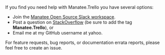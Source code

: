 If you find you need help with Manatee.Trello you have several options:

- Join the [Manatee Open Source Slack workspace](https://join.slack.com/t/manateeopensource/shared_invite/enQtMzU4MjgzMjgyNzU3LWZjYzAzYzY3NjY1MjY3ODI0ZGJiZjc3Nzk1MDM5NTNlMjMyOTE0MzMxYWVjMjdiOGU1NDY5OGVhMGQ5YzY4Zjg).
- Post a question on [StackOverflow](http://www.stackoverflow.com) (be sure to add the tag **Manatee.Trello**), or
- Email me at my GitHub username at yahoo.

For feature requests, bug reports, or documentation errata reports, please feel free to create an issue.
